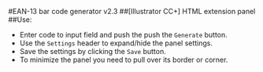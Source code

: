 #EAN-13 bar code generator v2.3
##[Illustrator CC+] HTML extension panel
##Use:
* Enter code to input field and push the push the `Generate` button.
* Use the `Settings` header to expand/hide the panel settings.
* Save the settings by clicking the `Save` button.
* To minimize the panel you need to pull over its border or corner.